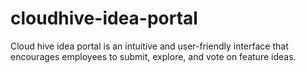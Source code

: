 # cloudhive-idea-portal
Cloud hive idea portal is an intuitive  and user-friendly interface that encourages employees to submit, explore, and vote on feature ideas.
